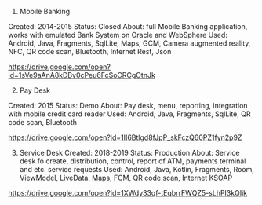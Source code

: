 1. Mobile Banking 

Created: 2014-2015
Status: Closed
About: full Mobile Banking application, works with emulated Bank System on Oracle and WebSphere
Used: Android, Java, Fragments, SqlLite, Maps, GCM, Camera augmented reality, NFC, QR code scan, Bluetooth, Internet Rest, Json 

https://drive.google.com/open?id=1sVe9aAnA8kDBv0cPeu6FcSoCRCgOtnJk

2. Pay Desk 

Created: 2015
Status: Demo
About: Pay desk, menu, reporting, integration with mobile credit card reader
Used: Android, Java, Fragments, SqlLite, QR code scan, Bluetooth

https://drive.google.com/open?id=1II6Btlgd8fJpP_skFczQ60PZ1fyn2p9Z

3. Service Desk
Created: 2018-2019
Status: Production
About: Service desk fo create, distribution, control, report of ATM, payments terminal and etc. service requests
Used: Android, Java, Kotlin, Fragments, Room, ViewModel, LiveData, Maps, FCM, QR code scan, Internet KSOAP 

https://drive.google.com/open?id=1XWdy33qf-tEqbrrFWQZ5-sLhPI3kQIjk


